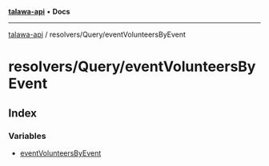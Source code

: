 [**talawa-api**](../../../README.md) • **Docs**

***

[talawa-api](../../../modules.md) / resolvers/Query/eventVolunteersByEvent

# resolvers/Query/eventVolunteersByEvent

## Index

### Variables

- [eventVolunteersByEvent](variables/eventVolunteersByEvent.md)
